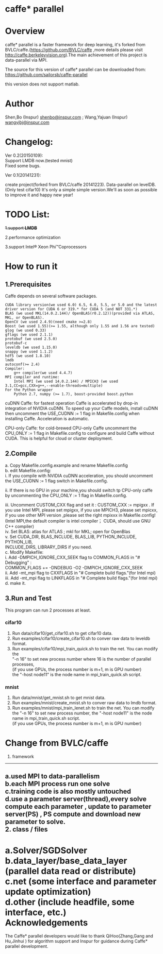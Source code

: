 ﻿caffe* parallel 
============================

Overview
============================
caffe* parallel is a faster framework for deep learning, it's forked from 
BVLC/caffe.(https://github.com/BVLC/caffe ,more details please visit 
http://caffe.berkeleyvision.org).The main achievement of this project is 
data-parallel via MPI.

The source for this version of caffe* parallel can be downloaded from:
https://github.com/sailorsb/caffe-parallel

this version does not support matlab.

Author
============================
Shen,Bo (Inspur) shenbo@inspur.com ; Wang,Yajuan (Inspur) wangyjbj@inspur.com

Changelog:
============================
Ver 0.2(20150109):  
 Support LMDB now.(tested mnist)  
 Fixed some bugs.  


Ver 0.1(20141231):

 create project(forked from BVLC/caffe 20141223).
 Data-parallel on levelDB.(Only test cifar10) 
 It's only a simple simple version.We'll as soon as 
possible to improve it and happy new year!

TODO List:
============================
<del>1.support <b>LMDB</b></del>  

2.performance optimization  

3.support Intel® Xeon Phi™Coprocessors  

How to run it
============================
1.Prerequisites
----------------------------
Caffe depends on several software packages.

    CUDA library version(we used 6.0) 6.5, 6.0, 5.5, or 5.0 and the latest driver version for CUDA 6 or 319.* for CUDA 5 (and NOT 331.*)  
    BLAS (we used MKL(14.0.2.144)/ OpenBLAS(r0.2.12))(provided via ATLAS, MKL, or OpenBLAS).  
    OpenCV (we used 2.4.9)(need cmake >=2.8)  
    Boost (we used 1.55)(>= 1.55, although only 1.55 and 1.56 are tested)  
    glog (we used 0.33)  
    gflags (we used 2.1.1)  
    protobuf (we used 2.5.0)  
    protobuf-c  
    leveldb (we used 1.15.0)  
    snappy (we used 1.1.2)  
    hdf5 (we used 1.8.10)  
    lmdb   
    autoconf(>= 2.4)  
    Compiler:  
        g++ compiler(we used 4.4.7)  
    MPI compiler and runtime:  
        Intel MPI (we used 14.0.2.144) / MPICH3 (we used 3.1,CC=gcc,CXX=g++,--enable-threads=multiple)
    For the Python wrapper  
        Python 2.7, numpy (>= 1.7), boost-provided boost.python  

cuDNN Caffe: for fastest operation Caffe is accelerated by drop-in integration of 
NVIDIA cuDNN. To speed up your Caffe models, install cuDNN then uncomment the 
USE_CUDNN := 1 flag in Makefile.config when installing Caffe. Acceleration is 
automatic.  

CPU-only Caffe: for cold-brewed CPU-only Caffe uncomment the CPU_ONLY := 1 flag 
in Makefile.config to configure and build Caffe without CUDA. This is helpful for 
cloud or cluster deployment.  

2.Compile
----------------------------
a. Copy Makefile.config.example and rename Makefile.config  
b. edit Makefile.config:   
   i. If you compile with NVIDIA cuDNN acceleration, you should uncomment the 
USE_CUDNN := 1 flag switch in Makefile.config.  
  
  ii. If there is no GPU in your machine,you should switch tp CPU-only caffe by 
uncommenting the CPU_ONLY := 1 flag in Makefile.config.  
  
 iii. Uncomment CUSTOM_CXX flag and set it : CUSTOM_CXX := mpigxx . If you use Intel 
MPI, please set mpigxx, if you use MPICH3, please set mpicxx, if you use other MPI 
version ,please set the right mpixxx in Makefile.config! (Intel MPI,the default 
compiler is intel compiler； CUDA, should use GNU C++ compiler)  
  iv. Set BLAS: atlas for ATLAS ; mkl for MKL; open for OpenBlas  
  v. Set CUDA_DIR, BLAS_INCLUDE, BLAS_LIB, PYTHON_INCLUDE, PYTHON_LIB,   
INCLUDE_DIRS, LIBRARY_DIRS if you need.  
c. Modify Makefile:  
   i. Add -DMPICH_IGNORE_CXX_SEEK flag to COMMON_FLAGS in "# Debugging" :   
COMMON_FLAGS += -DNDEBUG -O2 -DMPICH_IGNORE_CXX_SEEK  
  ii. Add -mt_mpi flag to CXXFLAGS in "# Complete build flags."(for Intel mpi)  
 iii. Add -mt_mpi flag to LINKFLAGS in "# Complete build flags."(for Intel mpi)  
d. make it.  

3.Run and Test
----------------------------
This program can run 2 processes at least.  
### cifar10  
1. Run data/cifar10/get_cifar10.sh to get cifar10 data.  
2. Run examples/cifar10/create_cifar10.sh to conver raw data to leveldb format.  
3. Run examples/cifar10/mpi_train_quick.sh to train the net. You can modify the   
"-n 16" to set new process number where 16 is the number of parallel processes,  
(if you use GPUs, the process number is m+1, m is GPU number)  
the "-host node11" is the node name in mpi_train_quick.sh script.  
### mnist  
1. Run data/mnist/get_mnist.sh to get mnist data.  
2. Run examples/mnist/create_mnist.sh to conver raw data to lmdb format.  
3. Run examples/mnist/mpi_train_lenet.sh to train the net. You can modify the 
"-n 16" to set new process number, the "-host node11" is the node name in 
mpi_train_quick.sh script.  
(if you use GPUs, the process number is m+1, m is GPU number)  

Change from BVLC/caffe
============================
1. framework
----------------------------
   a.used MPI to data-parallelism  
   b.each MPI process run one solve  
   c.training code is also mostly untouched  
   d.use a parameter server(thread),every solve compute each parameter , update to parameter server(PS) , PS compute and download new parameter to solve.  
2. class / files
----------------------------
   a.Solver/SGDSolver  
   b.data_layer/base_data_layer (parallel data read or distribute)  
   c.net (some interface and parameter update optimization)  
   d.other (include headfile, some interface, etc.)  
Acknowledgements
============================
The Caffe* parallel developers would like to thank QiHoo(Zhang,Gang  and Hu,Jinhui ) 
for algorithm support and Inspur for guidance during Caffe* parallel development.  


